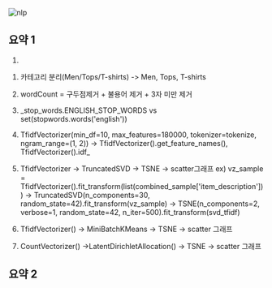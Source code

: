 
![nlp](https://user-images.githubusercontent.com/74644453/169780456-380cc6c7-9102-4032-96d2-8c9e7df98cc0.png)

## 요약 1


1)
1. 카테고리 분리(Men/Tops/T-shirts) -> Men, Tops, T-shirts 
2. wordCount = 구두점제거 + 불용어 제거 + 3자 미만 제거
3.  _stop_words.ENGLISH_STOP_WORDS vs set(stopwords.words('english'))

4. TfidfVectorizer(min_df=10, max_features=180000, tokenizer=tokenize, ngram_range=(1, 2))
-> TfidfVectorizer().get_feature_names(), TfidfVectorizer().idf_

5. TfidfVectorizer -> TruncatedSVD -> TSNE -> scatter그래프
ex) vz_sample = TfidfVectorizer().fit_transform(list(combined_sample['item_description'])) 
-> TruncatedSVD(n_components=30, random_state=42).fit_transform(vz_sample) 
-> TSNE(n_components=2, verbose=1, random_state=42, n_iter=500).fit_transform(svd_tfidf)

6. TfidfVectorizer() -> MiniBatchKMeans -> TSNE -> scatter 그래프
7. CountVectorizer() ->LatentDirichletAllocation() -> TSNE -> scatter 그래프


## 요약 2




